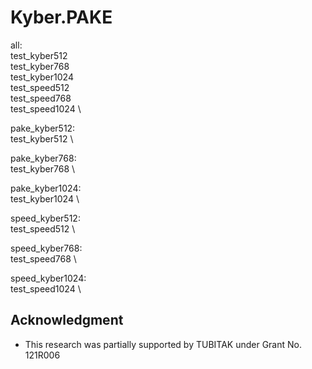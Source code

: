 # Kyber.PAKE
all: \
	test_kyber512 \
	test_kyber768 \
	test_kyber1024 \
	test_speed512 \
	test_speed768 \
	test_speed1024 \

pake_kyber512: \
  test_kyber512 \

pake_kyber768: \
  test_kyber768 \

pake_kyber1024: \
  test_kyber1024 \

speed_kyber512: \
  test_speed512 \

speed_kyber768: \
  test_speed768 \

speed_kyber1024: \
  test_speed1024 \  


## Acknowledgment

- This research was partially supported by TUBITAK under Grant No. 121R006

  
